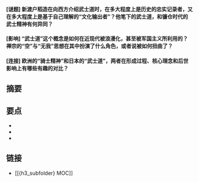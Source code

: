 #### [谜题] 新渡户稻造在向西方介绍武士道时，在多大程度上是历史的忠实记录者，又在多大程度上是基于自己理解的“文化输出者”？他笔下的武士道，和镰仓时代的武士精神有何异同？


#### [影响] “武士道”这个概念是如何在近现代被浪漫化，甚至被军国主义所利用的？禅宗的“空”与“无我”思想在其中扮演了什么角色，或者说被如何扭曲了？


#### [连接] 欧洲的“骑士精神”和日本的“武士道”，两者在形成过程、核心理念和后世影响上有哪些有趣的对比？


## 摘要


## 要点

- 
- 
- 

## 链接

- [[{h3_subfolder} MOC]]
